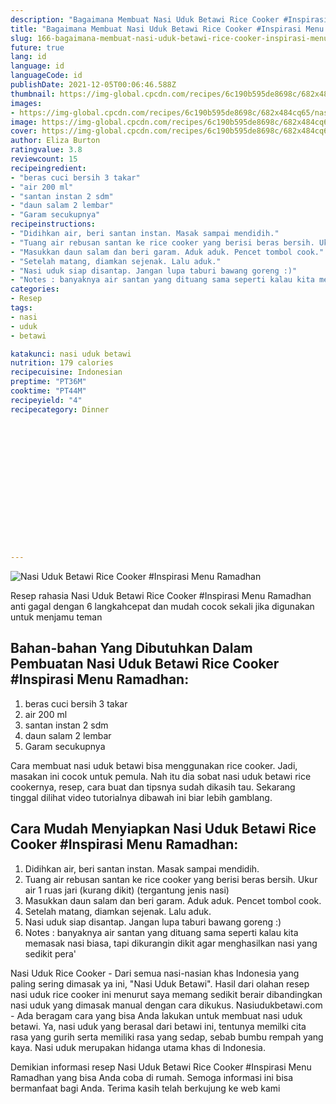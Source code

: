 ```yaml
---
description: "Bagaimana Membuat Nasi Uduk Betawi Rice Cooker #Inspirasi Menu Ramadhan, Lezat Sekali"
title: "Bagaimana Membuat Nasi Uduk Betawi Rice Cooker #Inspirasi Menu Ramadhan, Lezat Sekali"
slug: 166-bagaimana-membuat-nasi-uduk-betawi-rice-cooker-inspirasi-menu-ramadhan-lezat-sekali
future: true
lang: id
language: id
languageCode: id
publishDate: 2021-12-05T00:06:46.588Z 
thumbnail: https://img-global.cpcdn.com/recipes/6c190b595de8698c/682x484cq65/nasi-uduk-betawi-rice-cooker-inspirasi-menu-ramadhan-foto-resep-utama.png
images:
- https://img-global.cpcdn.com/recipes/6c190b595de8698c/682x484cq65/nasi-uduk-betawi-rice-cooker-inspirasi-menu-ramadhan-foto-resep-utama.png
image: https://img-global.cpcdn.com/recipes/6c190b595de8698c/682x484cq65/nasi-uduk-betawi-rice-cooker-inspirasi-menu-ramadhan-foto-resep-utama.png
cover: https://img-global.cpcdn.com/recipes/6c190b595de8698c/682x484cq65/nasi-uduk-betawi-rice-cooker-inspirasi-menu-ramadhan-foto-resep-utama.png
author: Eliza Burton
ratingvalue: 3.8
reviewcount: 15
recipeingredient:
- "beras cuci bersih 3 takar"
- "air 200 ml"
- "santan instan 2 sdm"
- "daun salam 2 lembar"
- "Garam secukupnya"
recipeinstructions:
- "Didihkan air, beri santan instan. Masak sampai mendidih."
- "Tuang air rebusan santan ke rice cooker yang berisi beras bersih. Ukur air 1 ruas jari (kurang dikit) (tergantung jenis nasi)"
- "Masukkan daun salam dan beri garam. Aduk aduk. Pencet tombol cook."
- "Setelah matang, diamkan sejenak. Lalu aduk."
- "Nasi uduk siap disantap. Jangan lupa taburi bawang goreng :)"
- "Notes : banyaknya air santan yang dituang sama seperti kalau kita memasak nasi biasa, tapi dikurangin dikit agar menghasilkan nasi yang sedikit pera&#39;"
categories:
- Resep
tags:
- nasi
- uduk
- betawi

katakunci: nasi uduk betawi 
nutrition: 179 calories
recipecuisine: Indonesian
preptime: "PT36M"
cooktime: "PT44M"
recipeyield: "4"
recipecategory: Dinner


     
    
    
    
    
    
    
    
    
    
    
      
    
---
```



![Nasi Uduk Betawi Rice Cooker #Inspirasi Menu Ramadhan](https://img-global.cpcdn.com/recipes/6c190b595de8698c/682x484cq65/nasi-uduk-betawi-rice-cooker-inspirasi-menu-ramadhan-foto-resep-utama.png)

Resep rahasia Nasi Uduk Betawi Rice Cooker #Inspirasi Menu Ramadhan  anti gagal dengan 6 langkahcepat dan mudah cocok sekali jika digunakan untuk menjamu teman

<!--inarticleads1-->

## Bahan-bahan Yang Dibutuhkan Dalam Pembuatan Nasi Uduk Betawi Rice Cooker #Inspirasi Menu Ramadhan:

1. beras cuci bersih 3 takar
1. air 200 ml
1. santan instan 2 sdm
1. daun salam 2 lembar
1. Garam secukupnya

Cara membuat nasi uduk betawi bisa menggunakan rice cooker. Jadi, masakan ini cocok untuk pemula. Nah itu dia sobat nasi uduk betawi rice cookernya, resep, cara buat dan tipsnya sudah dikasih tau. Sekarang tinggal dilihat video tutorialnya dibawah ini biar lebih gamblang. 

<!--inarticleads2-->

## Cara Mudah Menyiapkan Nasi Uduk Betawi Rice Cooker #Inspirasi Menu Ramadhan:

1. Didihkan air, beri santan instan. Masak sampai mendidih.
1. Tuang air rebusan santan ke rice cooker yang berisi beras bersih. Ukur air 1 ruas jari (kurang dikit) (tergantung jenis nasi)
1. Masukkan daun salam dan beri garam. Aduk aduk. Pencet tombol cook.
1. Setelah matang, diamkan sejenak. Lalu aduk.
1. Nasi uduk siap disantap. Jangan lupa taburi bawang goreng :)
1. Notes : banyaknya air santan yang dituang sama seperti kalau kita memasak nasi biasa, tapi dikurangin dikit agar menghasilkan nasi yang sedikit pera&#39;


Nasi Uduk Rice Cooker - Dari semua nasi-nasian khas Indonesia yang paling sering dimasak ya ini, &#34;Nasi Uduk Betawi&#34;. Hasil dari olahan resep nasi uduk rice cooker ini menurut saya memang sedikit berair dibandingkan nasi uduk yang dimasak manual dengan cara dikukus. Nasiudukbetawi.com - Ada beragam cara yang bisa Anda lakukan untuk membuat nasi uduk betawi. Ya, nasi uduk yang berasal dari betawi ini, tentunya memilki cita rasa yang gurih serta memiliki rasa yang sedap, sebab bumbu rempah yang kaya. Nasi uduk merupakan hidanga utama khas di Indonesia. 

Demikian informasi  resep Nasi Uduk Betawi Rice Cooker #Inspirasi Menu Ramadhan   yang bisa Anda coba di rumah. Semoga informasi ini bisa bermanfaat bagi Anda. Terima kasih telah berkujung ke web kami
